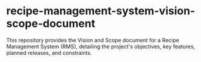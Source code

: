 # recipe-management-system-vision-scope-document
This repository provides the Vision and Scope document for a Recipe Management System (RMS), detailing the project's objectives, key features, planned releases, and constraints.
